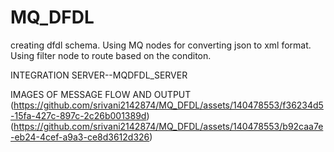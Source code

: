 # MQ_DFDL
creating dfdl schema. 
Using MQ nodes for converting json to xml format.
Using filter node to route based on the conditon.

INTEGRATION SERVER--MQDFDL_SERVER

IMAGES OF MESSAGE FLOW AND OUTPUT
(https://github.com/srivani2142874/MQ_DFDL/assets/140478553/f36234d5-15fa-427c-897c-2c26b001389d)
(https://github.com/srivani2142874/MQ_DFDL/assets/140478553/b92caa7e-eb24-4cef-a9a3-ce8d3612d326)


